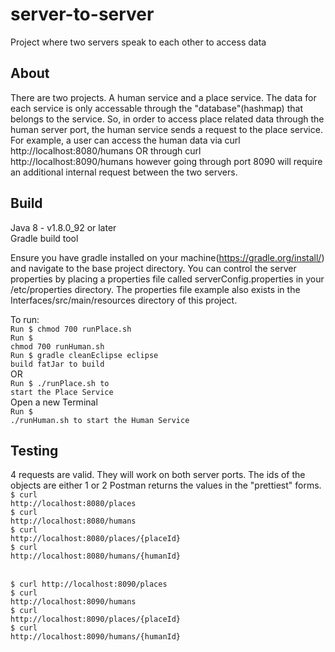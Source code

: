 # server-to-server
Project where two servers speak to each other to access data

## About
There are two projects. A human service and a place service. The data for each service is only accessable through the "database"(hashmap) that belongs to the service. So, in order to access place related data through the human server port, the human service sends a request to the place service. For example, a user can access the human data via curl http://localhost:8080/humans OR through curl http://localhost:8090/humans however going through port 8090 will require an additional internal request between the two servers.<br>

## Build
Java 8 - v1.8.0_92 or later<br>
Gradle build tool<br>

Ensure you have gradle installed on your machine(https://gradle.org/install/) and navigate to the base project directory. You can control the server properties by placing a properties file called serverConfig.properties in your /etc/properties directory. The properties file example also exists in the Interfaces/src/main/resources directory of this project.<br>

To run:<br>
<code>Run $ chmod 700 runPlace.sh</code><br>
<code>Run $ chmod 700 runHuman.sh</code><br>
<code>Run $ gradle cleanEclipse eclipse build fatJar to build</code><br>
OR<br>
<code>Run $ ./runPlace.sh to start the Place Service</code><br>
Open a new Terminal<br>
<code>Run $ ./runHuman.sh to start the Human Service</code><br>

## Testing
4 requests are valid. They will work on both server ports. The ids of the objects are either 1 or 2
Postman returns the values in the "prettiest" forms.<br> 
<code>$ curl http://localhost:8080/places</code><br>
<code>$ curl http://localhost:8080/humans</code><br>
<code>$ curl http://localhost:8080/places/{placeId}</code><br>
<code>$ curl http://localhost:8080/humans/{humanId}</code><br><br>

<code>$ curl http://localhost:8090/places</code><br>
<code>$ curl http://localhost:8090/humans</code><br>
<code>$ curl http://localhost:8090/places/{placeId}</code><br>
<code>$ curl http://localhost:8090/humans/{humanId}</code><br>
